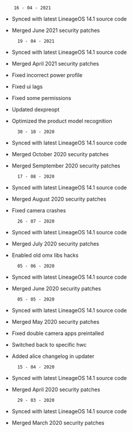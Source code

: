         16 - 04 - 2021
* Synced with latest LineageOS 14.1 source code
* Merged June 2021 security patches

        19 - 04 - 2021
* Synced with latest LineageOS 14.1 source code
* Merged April 2021 security patches
* Fixed incorrect power profile
* Fixed ui lags
* Fixed some permissions
* Updated dexpreopt
* Optimized the product model recognition

        30 - 10 - 2020
* Synced with latest LineageOS 14.1 source code
* Merged October 2020 security patches
* Merged Semptember 2020 security patches

        17 - 08 - 2020
* Synced with latest LineageOS 14.1 source code
* Merged August 2020 security patches
* Fixed camera crashes

        26 - 07 - 2020
* Synced with latest LineageOS 14.1 source code
* Merged July 2020 security patches
* Enabled old omx libs hacks

        05 - 06 - 2020
* Synced with latest LineageOS 14.1 source code
* Merged June 2020 security patches

        05 - 05 - 2020
* Synced with latest LineageOS 14.1 source code
* Merged May 2020 security patches
* Fixed double camera apps preintalled
* Switched back to specific hwc
* Added alice changelog in updater

        15 - 04 - 2020
* Synced with latest LineageOS 14.1 source code
* Merged April 2020 security patches

        29 - 03 - 2020
* Synced with latest LineageOS 14.1 source code
* Merged March 2020 security patches
